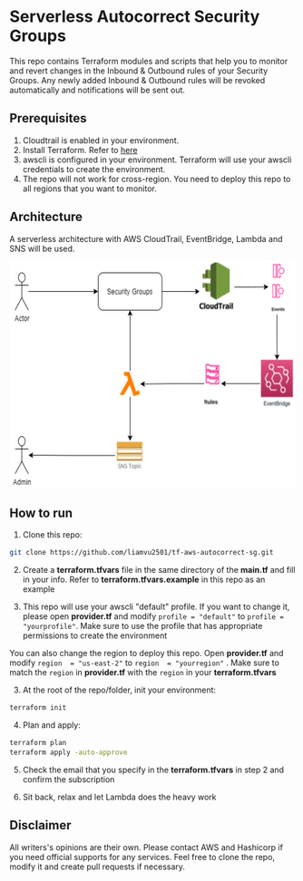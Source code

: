 # Serverless Autocorrect Security Groups

This repo contains Terraform modules and scripts that help you to monitor and revert changes in the Inbound & Outbound rules of your Security Groups. Any newly added Inbound & Outbound rules will be revoked automatically and notifications will be sent out.

## Prerequisites

1. Cloudtrail is enabled in your environment.
2. Install Terraform. Refer to [here](https://www.terraform.io/downloads.html)
3. awscli is configured in your environment. Terraform will use your awscli credentials to create the environment.
4. The repo will not work for cross-region. You need to deploy this repo to all regions that you want to monitor. 


## Architecture

A serverless architecture with AWS CloudTrail, EventBridge, Lambda and SNS will be used.

<img src="https://github.com/liamvu2501/tf-aws-autocorrect-sg/blob/main/Architecture_Diagram.PNG" width="600" height="400" />


## How to run

1. Clone this repo:

```bash
git clone https://github.com/liamvu2501/tf-aws-autocorrect-sg.git
```

2. Create a **terraform.tfvars** file in the same directory of the **main.tf** and fill in your info. Refer to **terraform.tfvars.example** in this repo as an example


3. This repo will use your awscli "default" profile. If you want to change it, please open **provider.tf** and modify `profile = "default"` to `profile = "yourprofile"`. Make sure to use the profile that has appropriate permissions to create the environment

You can also change the region to deploy this repo. Open **provider.tf** and modify `region  = "us-east-2"` to `region  = "yourregion"` . Make sure to match the `region` in **provider.tf** with the `region` in your **terraform.tfvars**


3. At the root of the repo/folder, init your environment:

```bash
terraform init
```

4. Plan and apply:

```bash
terraform plan
terraform apply -auto-approve
```

5. Check the email that you specify in the **terraform.tfvars** in step 2 and confirm the subscription


6. Sit back, relax and let Lambda does the heavy work


## Disclaimer

All writers's opinions are their own. Please contact AWS and Hashicorp if you need official supports for any services. Feel free to clone the repo, modify it and create pull requests if necessary.




